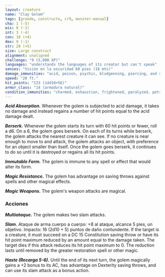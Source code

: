 ```yaml
---
layout: creature
name: "Clay Golem"
tags: [grande, constructo, cr9, monster-manual]
cha: 1 (-5)
wis: 8 (-1)
int: 3 (-4)
con: 18 (+4)
dex: 9 (-1)
str: 20 (+5)
size: Large construct
alignment: unaligned
challenge: "9 (5,000 XP)"
languages: "understands the languages of its creator but can't speak"
senses: "Visión en la oscuridad 60 pies (18 mts)"
damage_immunities: "acid, poison, psychic, bludgeoning, piercing, and slashing from nonmagical weapons that aren't adamantine"
speed: "20 ft."
hit_points: "133 (14d10+56)"
armor_class: "14 (armadura natural)"
condition_immunities: "charmed, exhaustion, frightened, paralyzed, petrified, poisoned"
---
```


***Acid Absorption.*** Whenever the golem is subjected to acid damage, it takes no damage and instead regains a number of hit points equal to the acid damage dealt.

***Berserk.*** Whenever the golem starts its turn with 60 hit points or fewer, roll a d6. On a 6, the golem goes berserk. On each of its turns while berserk, the golem attacks the nearest creature it can see. If no creature is near enough to move to and attack, the golem attacks an object, with preference for an object smaller than itself. Once the golem goes berserk, it continues to do so until it is destroyed or regains all its hit points.

***Immutable Form.*** The golem is immune to any spell or effect that would alter its form.

***Magic Resistance.*** The golem has advantage on saving throws against spells and other magical effects.

***Magic Weapons.*** The golem's weapon attacks are magical.

### Acciones

***Multiataque.*** The golem makes two slam attacks.

***Slam.*** Ataque de arma cuerpo a cuerpo: +8 al ataque, alcance 5 pies, un objetivo. Impacto: 16 (2d10 + 5) puntos de daño contundente. If the target is a creature, it must succeed on a DC 15 Constitution saving throw or have its hit point maximum reduced by an amount equal to the damage taken. The target dies if this attack reduces its hit point maximum to 0. The reduction lasts until removed by the greater restoration spell or other magic.

***Haste (Recarga 5-6).*** Until the end of its next turn, the golem magically gains a +2 bonus to its AC, has advantage on Dexterity saving throws, and can use its slam attack as a bonus action.